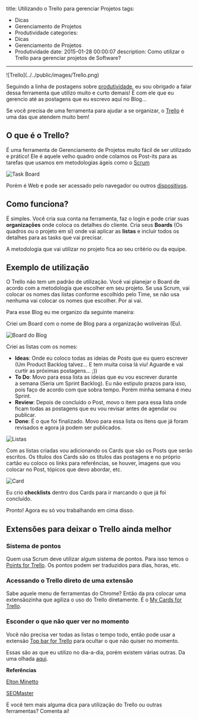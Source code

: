 title: Utilizando o Trello para gerenciar Projetos
tags:
  - Dicas
  - Gerenciamento de Projetos
  - Produtividade
categories:
  - Dicas
  - Gerenciamento de Projetos
  - Produtividade
date: 2015-01-28 00:00:07
description: Como utilizar o Trello para gerenciar projetos de Software?
---
<div class="shared-img">
![Trello](../../public/images/Trello.png)</div>

Seguindo a linha de postagens sobre [produtividade](/posts/como-ser-mais-produtivo/ "Como ser mais produtivo"), eu sou obrigado a falar dessa ferramenta que utilizo muito e curto demais! É com ele que eu gerencio até as postagens que eu escrevo aqui no Blog...

Se você precisa de uma ferramenta para ajudar a se organizar, o [Trello](https://trello.com/ "Trello") é uma das que atendem muito bem!<!--more-->

## O que é o Trello?

É uma ferramenta de Gerenciamento de Projetos muito fácil de ser utilizado e prático! Ele é aquele velho quadro onde colamos os Post-its para as tarefas que usamos em metodologias ágeis como o [Scrum](http://pt.wikipedia.org/wiki/Scrum "Scrum")

![Task Board](../../public/images/taskboard-de-projeto-em-scrum-fazer-fazendo-feito.jpg)

Porém é Web e pode ser acessado pelo navegador ou outros [dispositivos](https://trello.com/platforms "Plataformas").

## Como funciona?

É simples. Você cria sua conta na ferramenta, faz o login e pode criar suas **organizações** onde coloca os detalhes do cliente. Cria seus **Boards** (Os quadros ou o projeto em sí) onde vai aplicar as **listas** e incluir todos os detalhes para as tasks que vai precisar.

A metodologia que vai utilizar no projeto fica ao seu critério ou da equipe.

## Exemplo de utilização

O Trello não tem um padrão de utilização. Você vai planejar o Board de acordo com a metodologia que escolher em seu projeto. Se usa Scrum, vai colocar os nomes das listas conforme escolhido pelo Time, se não usa nenhuma vai colocar os nomes que escolher. Por ai vai.

Para esse Blog eu me organizo da seguinte maneira:

Criei um Board com o nome de Blog para a organização woliveiras (Eu).

![Board do Blog](../../public/images/Captura-de-tela-de-2015-01-24-1457041.png)

Criei as listas com os nomes:

*   **Ideas**: Onde eu coloco todas as ideias de Posts que eu quero escrever (Um Product Backlog talvez... E tem muita coisa lá viu! Aguarde e vai curtir as próximas postagens... ;))
*   **To Do**: Movo para essa lista as ideias que eu vou escrever durante a semana (Seria um Sprint Backlog). Eu não estipulo prazos para isso, pois faço de acordo com que sobra tempo. Porém minha semana é meu Sprint.
*   **Review**: Depois de concluído o Post, movo o item para essa lista onde ficam todas as postagens que eu vou revisar antes de agendar ou publicar.
*   **Done**: É o que foi finalizado. Movo para essa lista os itens que já foram revisados e agora já podem ser publicados.


![Listas](../../public/images/Captura-de-tela-de-2015-01-24-151337.png)

Com as listas criadas vou adicionando os Cards que são os Posts que serão escritos. Os títulos dos Cards são os títulos das postagens e no próprio cartão eu coloco os links para referências, se houver, imagens que vou colocar no Post, tópicos que devo abordar, etc.

![Card](../../public/images/Captura-de-tela-de-2015-01-24-152028.png)

Eu crio **checklists** dentro dos Cards para ir marcando o que já foi concluído.

Pronto! Agora eu só vou trabalhando em cima disso.

## Extensões para deixar o Trello ainda melhor

### Sistema de pontos

Quem usa Scrum deve utilizar algum sistema de pontos. Para isso temos o [Points for Trello](https://chrome.google.com/webstore/detail/points-for-trello/mkcpchladphoadhaclmnlphhijboljjk "Points for Trello"). Os pontos podem ser traduzidos para dias, horas, etc.

### Acessando o Trello direto de uma extensão

Sabe aquele menu de ferramentas do Chrome? Então da pra colocar uma extensãozinha que agiliza o uso do Trello diretamente. É o [My Cards for Trello](https://chrome.google.com/webstore/detail/points-for-trello/mkcpchladphoadhaclmnlphhijboljjk "My Cards for Trello").

### Esconder o que não quer ver no momento

Você não precisa ver todas as listas o tempo todo, então pode usar a extensão [Top bar for Trello](https://chrome.google.com/webstore/detail/trellists-trello-lists-ma/dgnlcodfeenegnifnpcabcclldoceeml "Top bar for Trello") para ocultar o que não quiser no momento.

Essas são as que eu utilizo no dia-a-dia, porém existem várias outras. Da uma olhada [aqui](https://chrome.google.com/webstore/search/Trello?utm_source=chrome-ntp-icon&amp;_category=extensions "Extensões para o Chrome").

**Referências**

[Elton Minetto](http://eltonminetto.net/blog/2012/06/27/gerenciando-projetos-com-o-trello/ "Gerenciando projetos com o Trello")

[SEOMaster](http://www.seomaster.com.br/blog/as-6-melhores-extensoes-do-trello "As 6 melhores extensões do Trello")

E você tem mais alguma dica para utilização do Trello ou outras ferramentas? Comenta ai!
